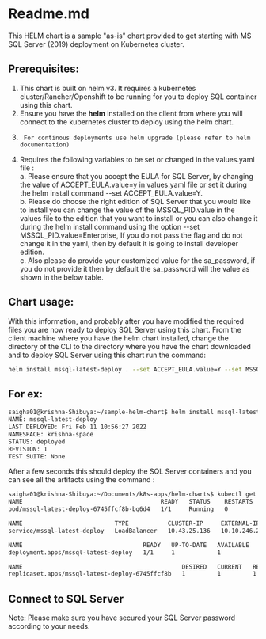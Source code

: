 # Readme.md

This HELM chart is a sample "as-is" chart provided to get starting with MS SQL Server (2019) deployment on Kubernetes cluster. 
 
## Prerequisites:
 
1.	This chart is built on helm v3. It requires a kubernetes cluster/Rancher/Openshift to be running for you to deploy SQL container using this chart. 
2.	Ensure you have the <b>helm</b> installed on the client from where you will connect to the kubernetes cluster to deploy using the helm chart.
3.      For continous deployments use helm upgrade (please refer to helm documentation)
4.	Requires the following variables to be set or changed in the values.yaml file :<br/> 
    a.  Please ensure that you accept the EULA for SQL Server, by changing the value of ACCEPT_EULA.value=y in values.yaml file or set it during the helm install command --set ACCEPT_EULA.value=Y.<br/> 
    b.	Please do choose the right edition of SQL Server that you would like to install you can change the value of the MSSQL_PID.value in the values file to the edition that you want to install or you can also 
        change it during the helm install command using the option --set MSSQL_PID.value=Enterprise, If you do not pass the flag and do not change it in the yaml, then by default it is going to install developer edition.<br/> c. Also please do provide your customized value for the sa_password, if you do not provide it then by default the sa_password will the value as shown in the below table.<br/> 
  
## Chart usage:
With this information, and probably after you have modified the required files you are now ready to deploy SQL Server using this chart. From the client machine where you have the helm chart installed, change the directory of the CLI to the directory where you have the chart downloaded and to deploy SQL Server using this chart run the command:


``` bash 
helm install mssql-latest-deploy . --set ACCEPT_EULA.value=Y --set MSSQL_PID.value=Developer
```
## For ex:

``` bash 
saigha01@krishna-Shibuya:~/sample-helm-chart$ helm install mssql-latest-deploy . --set ACCEPT_EULA.value=Y --set MSSQL_PID.value=Developer -n krishna-space
NAME: mssql-latest-deploy
LAST DEPLOYED: Fri Feb 11 10:56:27 2022
NAMESPACE: krishna-space
STATUS: deployed
REVISION: 1
TEST SUITE: None
```
 
After a few seconds this should deploy the SQL Server containers and you can see all the artifacts using the command :

```bash
saigha01@krishna-Shibuya:~/Documents/k8s-apps/helm-charts$ kubectl get all
NAME                                       READY   STATUS    RESTARTS   AGE
pod/mssql-latest-deploy-6745ffcf8b-bq6d4   1/1     Running   0          9m40s

NAME                          TYPE           CLUSTER-IP     EXTERNAL-IP     PORT(S)          AGE
service/mssql-latest-deploy   LoadBalancer   10.43.25.136   10.10.246.203   1433:30889/TCP   9m41s

NAME                                  READY   UP-TO-DATE   AVAILABLE   AGE
deployment.apps/mssql-latest-deploy   1/1     1            1           9m40s

NAME                                             DESIRED   CURRENT   READY   AGE
replicaset.apps/mssql-latest-deploy-6745ffcf8b   1         1         1       9m40s
```


## Connect to SQL Server

Note: Please make sure you have secured your SQL Server password according to your needs.
